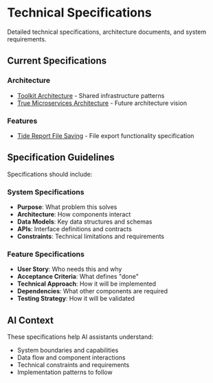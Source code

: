 # Technical Specifications

Detailed technical specifications, architecture documents, and system requirements.

## Current Specifications

### Architecture
- [Toolkit Architecture](./toolkit-architecture.md) - Shared infrastructure patterns
- [True Microservices Architecture](./true-microservices-architecture.md) - Future architecture vision

### Features
- [Tide Report File Saving](./tide-report-file-saving.md) - File export functionality specification

## Specification Guidelines

Specifications should include:

### System Specifications
- **Purpose**: What problem this solves
- **Architecture**: How components interact
- **Data Models**: Key data structures and schemas
- **APIs**: Interface definitions and contracts
- **Constraints**: Technical limitations and requirements

### Feature Specifications
- **User Story**: Who needs this and why
- **Acceptance Criteria**: What defines "done"
- **Technical Approach**: How it will be implemented
- **Dependencies**: What other components are required
- **Testing Strategy**: How it will be validated

## AI Context

These specifications help AI assistants understand:
- System boundaries and capabilities
- Data flow and component interactions
- Technical constraints and requirements
- Implementation patterns to follow
